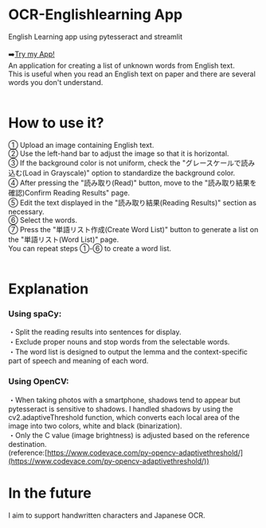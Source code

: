 # OCR-Englishlearning App
English Learning app using pytesseract and streamlit<br>
<br>
➡️<a href="https://ocr-englishlearning-tlpyxbwodxhbjzsn8gvizy.streamlit.app/">Try my App!</a>
<br>
An application for creating a list of unknown words from English text.<br>
This is useful when you read an English text on paper and there are several words you don't understand.<br>
<br>
# How to use it?
① Upload an image containing English text.<br>
② Use the left-hand bar to adjust the image so that it is horizontal.<br>
③ If the background color is not uniform, check the "グレースケールで読み込む(Load in Grayscale)" option to standardize the background color.<br>
④ After pressing the "読み取り(Read)" button, move to the "読み取り結果を確認)Confirm Reading Results" page.<br>
⑤ Edit the text displayed in the "読み取り結果(Reading Results)" section as necessary.<br>
⑥ Select the words.<br>
⑦ Press the "単語リスト作成(Create Word List)" button to generate a list on the "単語リスト(Word List)" page.<br>
You can repeat steps ①-⑥ to create a word list.<br>
<br>
# Explanation
### Using spaCy:
・Split the reading results into sentences for display.<br>
・Exclude proper nouns and stop words from the selectable words.<br>
・The word list is designed to output the lemma and the context-specific part of speech and meaning of each word.<br>
### Using OpenCV:
・When taking photos with a smartphone, shadows tend to appear but pytesseract is sensitive to shadows. I handled shadows by using the cv2.adaptiveThreshold function, which converts each local area of ​​the image into two colors, white and black (binarization).<br>
・Only the C value (image brightness) is adjusted based on the reference destination.<br>
(reference:[https://www.codevace.com/py-opencv-adaptivethreshold/](https://www.codevace.com/py-opencv-adaptivethreshold/))<br>
# In the future
I aim to support handwritten characters and Japanese OCR.

